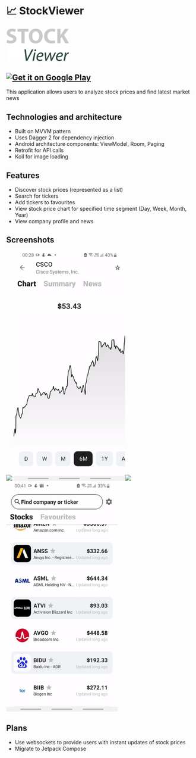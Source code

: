<h1>📈 StockViewer</h1>
<p align="left">
  <img width="170" src="docs/media/stockviewer_logo.png"></img>
</p>

<a href='https://play.google.com/store/apps/details?id=com.yaroslavgamayunov.stockviewer'><img alt='Get it on Google Play' src='https://play.google.com/intl/en_us/badges/images/generic/en_badge_web_generic.png' width="170"/></a>
----------------------------------------------------------------

This application allows users to analyze stock prices and find latest market news

## Technologies and architecture
* Built on MVVM pattern 
* Uses Dagger 2 for dependency injection
* Android architecture components: ViewModel, Room, Paging
* Retrofit for API calls
* Koil for image loading

## Features 
* Discover stock prices (represented as a list)
* Search for tickers
* Add tickers to favourites 
* View stock price chart for specified time segment (Day, Week, Month, Year)
* View company profile and news 

## Screenshots
<img width="300" src="docs/media/screenshot_1.gif"> <img width="300" src="docs/media/screenshot_2.gif"><img width="300" src="docs/media/screenshot_3.gif"><img width="300" src="docs/media/screenshot_4.gif">

## Plans
* Use websockets to provide users with instant updates of stock prices
* Migrate to Jetpack Compose